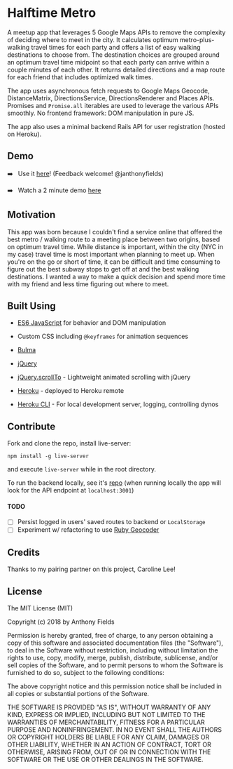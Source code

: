# Halftime Metro

A meetup app that leverages 5 Google Maps APIs to remove the complexity of deciding where to meet in the city. It calculates optimum metro-plus-walking travel times for each party and offers a list of easy walking destinations to choose from. The destination choices are grouped around an optimum travel time midpoint so that each party can arrive within a couple minutes of each other. It returns detailed directions and a map route for each friend that includes optimized walk times.

The app uses asynchronous fetch requests to Google Maps Geocode, DistanceMatrix, DirectionsService, DirectionsRenderer and Places APIs. Promises and `Promise.all` iterables are used to leverage the various APIs smoothly. No frontend framework: DOM manipulation in pure JS.

The app also uses a minimal backend Rails API for user registration (hosted on Heroku). 

## Demo
➡️  &nbsp; Use it [here](https://jaf7.github.io/halftime_metro/)! (Feedback welcome! @janthonyfields)

➡️  &nbsp; Watch a 2 minute demo [here](https://youtu.be/DK8PVKX0Dq8)

## Motivation
This app was born because I couldn't find a service online that offered the best metro / walking route to a meeting place between two origins, based on optimum travel time. While distance is important, within the city (NYC in my case) travel time is most important when planning to meet up. When you're on the go or short of time, it can be difficult and time consuming to figure out the best subway stops to get off at and the best walking destinations. I wanted a way to make a quick decision and spend more time with my friend and less time figuring out where to meet.

## Built Using

* [ES6 JavaScript](http://es6-features.org/) for behavior and DOM manipulation
* Custom CSS including `@keyframes` for animation sequences
* [Bulma](https://bulma.io/)
* [jQuery](https://jquery.com/)

* [jQuery.scrollTo](https://github.com/flesler/jquery.scrollTo) - Lightweight animated scrolling with jQuery
* [Heroku](https://devcenter.heroku.com/) - deployed to Heroku remote
* [Heroku CLI](https://devcenter.heroku.com/articles/heroku-cli) - For local development server, logging, controlling dynos

## Contribute
Fork and clone the repo, install live-server:
```
npm install -g live-server
```
and execute `live-server` while in the root directory. 

To run the backend locally, see it's [repo]() (when running locally the app will look for the API endpoint at `localhost:3001`)

#### TODO

  - [ ] Persist logged in users' saved routes to backend or `LocalStorage`
  - [ ] Experiment w/ refactoring to use [Ruby Geocoder](https://github.com/alexreisner/geocoder)

## Credits
Thanks to my pairing partner on this project, Caroline Lee!

## License
 
The MIT License (MIT)

Copyright (c) 2018 by Anthony Fields

Permission is hereby granted, free of charge, to any person obtaining a copy of this software and associated documentation files (the "Software"), to deal in the Software without restriction, including without limitation the rights to use, copy, modify, merge, publish, distribute, sublicense, and/or sell copies of the Software, and to permit persons to whom the Software is furnished to do so, subject to the following conditions:

The above copyright notice and this permission notice shall be included in all copies or substantial portions of the Software.

THE SOFTWARE IS PROVIDED "AS IS", WITHOUT WARRANTY OF ANY KIND, EXPRESS OR IMPLIED, INCLUDING BUT NOT LIMITED TO THE WARRANTIES OF MERCHANTABILITY, FITNESS FOR A PARTICULAR PURPOSE AND NONINFRINGEMENT. IN NO EVENT SHALL THE AUTHORS OR COPYRIGHT HOLDERS BE LIABLE FOR ANY CLAIM, DAMAGES OR OTHER LIABILITY, WHETHER IN AN ACTION OF CONTRACT, TORT OR OTHERWISE, ARISING FROM, OUT OF OR IN CONNECTION WITH THE SOFTWARE OR THE USE OR OTHER DEALINGS IN THE SOFTWARE.